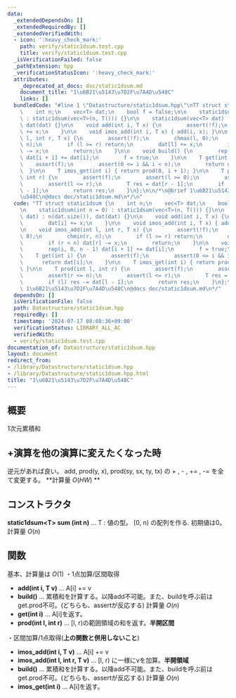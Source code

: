 ```yaml
---
data:
  _extendedDependsOn: []
  _extendedRequiredBy: []
  _extendedVerifiedWith:
  - icon: ':heavy_check_mark:'
    path: verify/static1dsum.test.cpp
    title: verify/static1dsum.test.cpp
  _isVerificationFailed: false
  _pathExtension: hpp
  _verificationStatusIcon: ':heavy_check_mark:'
  attributes:
    _deprecated_at_docs: doc/static1dsum.md
    document_title: "1\u6B21\u5143\u7D2F\u7A4D\u548C"
    links: []
  bundledCode: "#line 1 \"Datastructure/static1dsum.hpp\"\nTT struct static1dsum {\n\
    \    int n;\n    vec<T> dat;\n    bool f = false;\n\n    static1dsum(int n = 0)\
    \ : static1dsum(vec<T>(n, T())) {}\n\n    static1dsum(vec<T> dat) : n(dat.size()),\
    \ dat(dat) {}\n\n    void add(int i, T x) {\n        assert(!f);\n        dat[i]\
    \ += x;\n    }\n\n    void imos_add(int i, T x) { add(i, x); }\n\n    void imos_add(int\
    \ l, int r, T x) {\n        assert(!f);\n        chmax(l, 0);\n        chmin(r,\
    \ n);\n        if (l >= r) return;\n        dat[l] += x;\n        if (r < n) dat[r]\
    \ -= x;\n        return;\n    }\n\n    void build() {\n        rep(i, 0, n - 1)\
    \ dat[i + 1] += dat[i];\n        f = true;\n    }\n\n    T get(int i) {\n    \
    \    assert(f);\n        assert(0 <= i && i < n);\n        return dat[i];\n  \
    \  }\n\n    T imos_get(int i) { return prod(0, i + 1); }\n\n    T prod(int l,\
    \ int r) {\n        assert(f);\n        assert(l >= 0);\n        assert(r <= n);\n\
    \        assert(l <= r);\n        T res = dat[r - 1];\n        if (l) res -= dat[l\
    \ - 1];\n        return res;\n    }\n};\n\n/*\n@brief 1\u6B21\u5143\u7D2F\u7A4D\
    \u548C\n@docs doc/static1dsum.md\n*/\n"
  code: "TT struct static1dsum {\n    int n;\n    vec<T> dat;\n    bool f = false;\n\
    \n    static1dsum(int n = 0) : static1dsum(vec<T>(n, T())) {}\n\n    static1dsum(vec<T>\
    \ dat) : n(dat.size()), dat(dat) {}\n\n    void add(int i, T x) {\n        assert(!f);\n\
    \        dat[i] += x;\n    }\n\n    void imos_add(int i, T x) { add(i, x); }\n\
    \n    void imos_add(int l, int r, T x) {\n        assert(!f);\n        chmax(l,\
    \ 0);\n        chmin(r, n);\n        if (l >= r) return;\n        dat[l] += x;\n\
    \        if (r < n) dat[r] -= x;\n        return;\n    }\n\n    void build() {\n\
    \        rep(i, 0, n - 1) dat[i + 1] += dat[i];\n        f = true;\n    }\n\n\
    \    T get(int i) {\n        assert(f);\n        assert(0 <= i && i < n);\n  \
    \      return dat[i];\n    }\n\n    T imos_get(int i) { return prod(0, i + 1);\
    \ }\n\n    T prod(int l, int r) {\n        assert(f);\n        assert(l >= 0);\n\
    \        assert(r <= n);\n        assert(l <= r);\n        T res = dat[r - 1];\n\
    \        if (l) res -= dat[l - 1];\n        return res;\n    }\n};\n\n/*\n@brief\
    \ 1\u6B21\u5143\u7D2F\u7A4D\u548C\n@docs doc/static1dsum.md\n*/"
  dependsOn: []
  isVerificationFile: false
  path: Datastructure/static1dsum.hpp
  requiredBy: []
  timestamp: '2024-07-17 08:08:36+09:00'
  verificationStatus: LIBRARY_ALL_AC
  verifiedWith:
  - verify/static1dsum.test.cpp
documentation_of: Datastructure/static1dsum.hpp
layout: document
redirect_from:
- /library/Datastructure/static1dsum.hpp
- /library/Datastructure/static1dsum.hpp.html
title: "1\u6B21\u5143\u7D2F\u7A4D\u548C"
---
```

## 概要
1次元累積和

## +演算を他の演算に変えたくなった時
逆元があれば良い。
add, prod(y, x), prod(sy, sx, ty, tx) の + , - , += , -= を全て変更する。
**計算量 $O(HW)$ **
## コンストラクタ
**static1dsum\<T\> sum (int n)** ... T : 値の型。 [0, n) の配列を作る. 初期値は0。 計算量 $O(n)$

## 関数
基本、計算量は $O(1)$
・1点加算/区間取得
- **add(int i, T v)** ... A[i] += v
- **build()** ... 累積和を計算する。以降add不可能。また、buildを呼ぶ前はget.prod不可。(どちらも、assertが反応する) 計算量 $O(n)$
- **get(int i)** ... A[i]を返す。
- **prod(int l, int r)** ... [l, r)の範囲領域の和を返す。**半開区間**



・区間加算/1点取得(**上の関数と併用しないこと**)
- **imos_add(int i, T v)** ... A[i] += v
- **imos_add(int l, int r, T v)** ... [l, r) に一様にvを加算。**半開領域**
- **build()** ... 累積和を計算する。以降add不可能。また、buildを呼ぶ前はget.prod不可。(どちらも、assertが反応する) 計算量 $O(n)$
- **imos_get(int i)** ... A[i]を返す。

